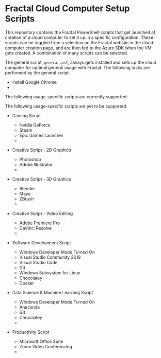 # Fractal Cloud Computer Setup Scripts

This repository contains the Fractal PowerShell scripts that get launched at creation of a cloud computer to set it up in a specific configuration. These scripts can be toggled from a selection on the Fractal website in the cloud computer creation page, and are then fed to the Azure SDK when the VM gets created. A combination of many scripts can be selected.

The general script, `general.ps1`, always gets installed and sets up the cloud computer for optimal general usage with Fractal. The following tasks are performed by the general script.





- Install Google Chrome
- 







The following usage-specific scripts are currently supported:

The following usage-specific scripts are yet to be supported:

- Gaming Script
  - Nvidia GeForce
  - Steam
  - Epic Games Launcher
  - 
  
  

- Creative Script - 2D Graphics
  - Photoshop
  - Adobe Illustrator
  -

- Creative Script - 3D Graphics
  - Blender
  - Maya
  - ZBrush
  -

- Creative Script - Video Editing
  - Adobe Premiere Pro
  - DaVinci Resolve
  -
  

- Software Development Script
  - Windows Developer Mode Turned On
  - Visual Studio Community 2019
  - Visual Studio Code
  - Git
  - Windows Subsystem for Linux
  - Chocolatey
  - Docker
  
  
  
- Data Science & Machine Learning Script
  - Windows Developer Mode Turned On
  - Anaconda
  - Git
  - Chocolatey
  - 
  
  

- Productivity Script
  - Microsoft Office Suite
  - Zoom Video Conferencing
  - 







